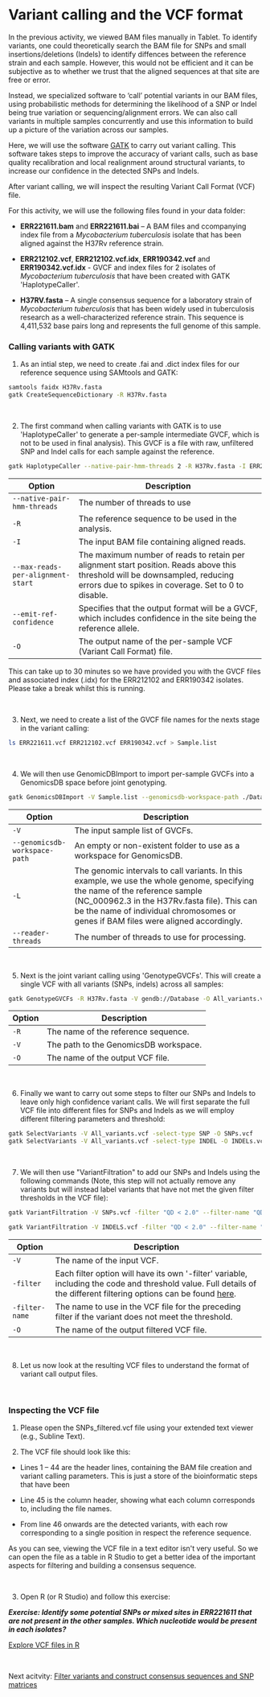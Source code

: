 # Variant calling and the VCF format

In the previous activity, we viewed  BAM files manually in Tablet. To identify variants, one could theoretically search the BAM file for SNPs and small insertions/deletions (Indels) to identify diffences between the reference strain and each sample. However, this would not be efficient and it can be subjective as to whether we trust that the aligned sequences at that site are free or error. 

Instead, we specialized software to ‘call’ potential variants in our BAM files, using probabilistic methods for determining the likelihood of a SNP or Indel being true variation or sequencing/alignment errors. We can also call variants in multiple samples concurrently and use this information to build up a picture of the variation across our samples.

Here, we will use the software [GATK](https://bio-bwa.sourceforge.net) to carry out variant calling. This software takes steps to improve the accuracy of variant calls, such as base quality recalibration and local realignment around structural variants, to increase our confidence in the detected SNPs and Indels.

After variant calling, we will inspect the resulting Variant Call Format (VCF) file.

For this activity, we will use the following files found in your data folder:

- **ERR221611.bam** and **ERR221611.bai** – A BAM files and ccompanying index file from a _Mycobacterium tuberculosis_ isolate that has been aligned against the H37Rv reference strain.

- **ERR212102.vcf**, **ERR212102.vcf.idx**, **ERR190342.vcf** and **ERR190342.vcf.idx** - GVCF and index files for 2 isolates of _Mycobacterium tuberculosis_ that have been created with GATK 'HaplotypeCaller'.

- **H37RV.fasta** – A single consensus sequence for a laboratory strain of _Mycobacterium tuberculosis_ that has been widely used in tuberculosis research as a well-characterized reference strain. This sequence is 4,411,532 base pairs long and represents the full genome of this sample.

### Calling variants with GATK

1. As an intial step, we need to create .fai and .dict index files for our reference sequence using SAMtools and GATK:

```bash
samtools faidx H37Rv.fasta
gatk CreateSequenceDictionary -R H37Rv.fasta
```

<br>

2. The first command when calling variants with GATK is to use 'HaplotypeCaller' to generate a per-sample intermediate GVCF, which is not to be used in final analysis). This GVCF is a file with raw, unfiltered SNP and Indel calls for each sample against the reference.

```bash
gatk HaplotypeCaller --native-pair-hmm-threads 2 -R H37Rv.fasta -I ERR221611.bam --max-reads-per-alignment-start 0 --emit-ref-confidence GVCF -O ERR221611.vcf
```

| Option                           | Description                                                                                                                                                                         |
|----------------------------------|-------------------------------------------------------------------------------------------------------------------------------------------------------------------------------------|
| `--native-pair-hmm-threads`      | The number of threads to use                                                                                                                               |
| `-R`                             | The reference sequence to be used in the analysis.                                                                                                                                  |
| `-I`                             | The input BAM file containing aligned reads.                                                                                                                                       |
| `--max-reads-per-alignment-start` | The maximum number of reads to retain per alignment start position. Reads above this threshold will be downsampled, reducing errors due to spikes in coverage. Set to 0 to disable. |
| `--emit-ref-confidence`          | Specifies that the output format will be a GVCF, which includes confidence in the site being the reference allele.                                                                 |
| `-O`                             | The output name of the per-sample VCF (Variant Call Format) file.                                                                                                                 |

This can take up to 30 minutes so we have provided you with the GVCF files and associated index (.idx) for the ERR212102 and ERR190342 isolates. Please take a break whilst this is running.


<br>

3. Next, we need to create a list of the GVCF file names for the nexts stage in the variant calling:

```bash
ls ERR221611.vcf ERR212102.vcf ERR190342.vcf > Sample.list
```

<br>

4. We will then use GenomicDBImport to import per-sample GVCFs into a GenomicsDB space before joint genotyping.

```bash
gatk GenomicsDBImport -V Sample.list --genomicsdb-workspace-path ./Database -L NC_000962.3 --reader-threads 2
```

| Option                          | Description                                                                                                              |
|---------------------------------|--------------------------------------------------------------------------------------------------------------------------|
| `-V`                             | The input sample list of GVCFs.                                                                                         |
| `--genomicsdb-workspace-path`   | An empty or non-existent folder to use as a workspace for GenomicsDB.                                                     |
| `-L`                             | The genomic intervals to call variants. In this example, we use the whole genome, specifying the name of the reference sample (NC_000962.3 in the H37Rv.fasta file). This can be the name of individual chromosomes or genes if BAM files were aligned accordingly. |
| `--reader-threads`               | The number of threads to use for processing.                                                                             |

<br>

5. Next is the joint variant calling using 'GenotypeGVCFs'. This will create a single VCF with all variants (SNPs, indels) across all samples:

```bash
gatk GenotypeGVCFs -R H37Rv.fasta -V gendb://Database -O All_variants.vcf
```
| Option                          | Description                                                                                                              |
|---------------------------------|--------------------------------------------------------------------------------------------------------------------------|
| `-R`                             | The name of the reference sequence.                                                                                         |
| `-V`   | The path to the GenomicsDB workspace.                                                     |
| `-O`               | The name of the output VCF file.                                                                             |

<br>

6. Finally we want to carry out some steps to filter our SNPs and Indels to leave only high confidence variant calls. We will first separate the full VCF file into different files for SNPs and Indels as we will employ different filtering parameters and threshold:

```bash
gatk SelectVariants -V All_variants.vcf -select-type SNP -O SNPs.vcf
gatk SelectVariants -V All_variants.vcf -select-type INDEL -O INDELs.vcf
```
<br>

7. We will then use "VariantFiltration" to add  our SNPs and Indels using the following commands (Note, this step will not actually remove any variants but will instead label variants that have not met the given filter thresholds in the VCF file):

```bash
gatk VariantFiltration -V SNPs.vcf -filter "QD < 2.0" --filter-name "QD2" -filter "QUAL < 30.0" --filter-name "QUAL30" -filter "SOR > 3.0" --filter-name "SOR3" -filter "FS > 60.0" --filter-name "FS60" -filter "MQ < 40.0" --filter-name "MQ40" -O SNPs_filtered.vcf
```

```bash
gatk VariantFiltration -V INDELS.vcf -filter "QD < 2.0" --filter-name "QD2" -filter "QUAL < 30.0" --filter-name "QUAL30" -filter "FS > 200.0" --filter-name "FS200" -O INDELS_filtered.vcf
```

| Option                          | Description                                                                                                              |
|---------------------------------|--------------------------------------------------------------------------------------------------------------------------|
| `-V`                             | The name of the input VCF.                                                                                         |
| `-filter`   | Each filter option will have its own '-filter' variable, including the code and threshold value. Full details of the different filtering options can be found [here](https://gatk.broadinstitute.org/hc/en-us/articles/360035890471-Hard-filtering-germline-short-variants).                                                     |
| `-filter-name`   | The name to use in the VCF file for the preceding filter if the variant does not meet the threshold.                                                     |
| `-O`               | The name of the output filtered VCF file.                                                                             |

<br>

8. Let us now look at the resulting VCF files to understand the format of variant call output files.

<br>

### Inspecting the VCF file

1. Please open the SNPs_filtered.vcf file using your extended text viewer (e.g., Subline Text).

2. The VCF file should look like this:




- Lines 1 – 44 are the header lines, containing the BAM file creation and variant calling parameters. This is just a store of the bioinformatic steps that have been 

- Line 45 is the column header, showing what each column corresponds to, including the file names.

- From line 46 onwards are the detected variants, with each row corresponding to a single position in respect the reference sequence.

As you can see, viewing the VCF file in a text editor isn't very useful. So we can open the file as a table in R Studio to get a better idea of the important aspects for filtering and building a consensus sequence.

<br>



3. Open R (or R Studio) and follow this exercise:

**_Exercise: Identify some potential SNPs or mixed sites in ERR221611 that are not present in the other samples. Which nucleotide would be present in each isolates?_**

[Explore VCF files in R](Practicals/ViewVCF.html)





<br>

Next acitvity: [Filter variants and construct consensus sequences and SNP matrices](SNPfilter_consensus.md)

